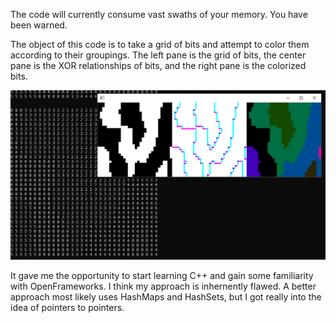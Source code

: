The code will currently consume vast swaths of your memory. You have been warned.

The object of this code is to take a grid of bits and attempt to color them according to their groupings. The left pane is the grid of bits, the center pane is the XOR relationships of bits, and the right pane is the colorized bits.

![](Capture.PNG)

It gave me the opportunity to start learning C++ and gain some familiarity with OpenFrameworks. I think my approach is inhernently flawed. A better approach most likely uses HashMaps and HashSets, but I got really into the idea of pointers to pointers.
